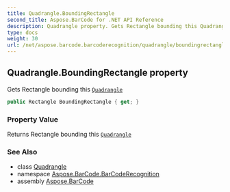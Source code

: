 ```yaml
---
title: Quadrangle.BoundingRectangle
second_title: Aspose.BarCode for .NET API Reference
description: Quadrangle property. Gets Rectangle bounding this Quadrangle
type: docs
weight: 30
url: /net/aspose.barcode.barcoderecognition/quadrangle/boundingrectangle/
---
```

## Quadrangle.BoundingRectangle property

Gets Rectangle bounding this [`Quadrangle`](../)

```csharp
public Rectangle BoundingRectangle { get; }
```

### Property Value

Returns Rectangle bounding this [`Quadrangle`](../)

### See Also

* class [Quadrangle](../)
* namespace [Aspose.BarCode.BarCodeRecognition](../../../aspose.barcode.barcoderecognition/)
* assembly [Aspose.BarCode](../../../)


